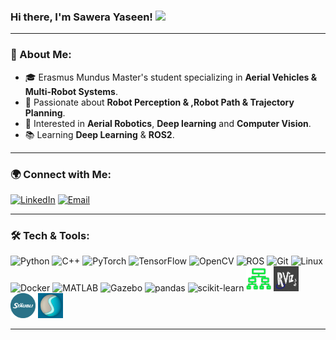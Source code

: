 ### Hi there, I'm Sawera Yaseen! <img src="https://media.giphy.com/media/hvRJCLFzcasrR4ia7z/giphy.gif" width="40px">

---

### 🚀 About Me:
- 🎓 Erasmus Mundus Master's student specializing in **Aerial Vehicles & Multi-Robot Systems**.
- 🤖 Passionate about **Robot Perception & ,Robot Path & Trajectory Planning**.
- 📌 Interested in **Aerial Robotics**, **Deep learning** and **Computer Vision**.
- 📚 Learning **Deep Learning** & **ROS2**.

---

### 🌍 Connect with Me:
[![LinkedIn](https://img.shields.io/badge/LinkedIn-blue?style=for-the-badge&logo=linkedin)](https://www.linkedin.com/in/sawera-yaseen-7482bb1b6/)
[![Email](https://img.shields.io/badge/Email-D14836?style=for-the-badge&logo=gmail&logoColor=white)](mailto:yaseensawera5@gmail.com)


---
### 🛠️ Tech & Tools:
<p align="left">
  <img src="https://cdn.jsdelivr.net/gh/devicons/devicon/icons/python/python-original.svg" alt="Python" width="40" height="40"/>
  <img src="https://cdn.jsdelivr.net/gh/devicons/devicon/icons/cplusplus/cplusplus-original.svg" alt="C++" width="40" height="40"/>
  <img src="https://cdn.jsdelivr.net/gh/devicons/devicon/icons/pytorch/pytorch-original.svg" alt="PyTorch" width="40" height="40"/>
  <img src="https://cdn.jsdelivr.net/gh/devicons/devicon/icons/tensorflow/tensorflow-original.svg" alt="TensorFlow" width="40" height="40"/>
  <img src="https://cdn.jsdelivr.net/gh/devicons/devicon/icons/opencv/opencv-original.svg" alt="OpenCV" width="40" height="40"/>
  <img src="https://upload.wikimedia.org/wikipedia/commons/b/bb/Ros_logo.svg" alt="ROS" width="40" height="40"/>
  <img src="https://cdn.jsdelivr.net/gh/devicons/devicon/icons/git/git-original.svg" alt="Git" width="40" height="40"/>
  <img src="https://cdn.jsdelivr.net/gh/devicons/devicon/icons/linux/linux-original.svg" alt="Linux" width="40" height="40"/>
  <img src="https://cdn.jsdelivr.net/gh/devicons/devicon/icons/docker/docker-original.svg" alt="Docker" width="40" height="40"/>
  <img src="https://cdn.jsdelivr.net/gh/devicons/devicon/icons/matlab/matlab-original.svg" alt="MATLAB" width="40" height="40"/>
  <img src="https://cdn.jsdelivr.net/gh/devicons/devicon/icons/gazebo/gazebo-original.svg" alt="Gazebo" width="40" height="40"/>
  <img src="https://upload.wikimedia.org/wikipedia/commons/e/ed/Pandas_logo.svg" alt="pandas" width="40" height="40"/>
  <img src="https://scikit-learn.org/stable/_static/scikit-learn-logo-small.png" alt="scikit-learn" width="40" height="40"/>
  <img src="https://github.com/Sawera-Yaseen-Kalhoro/Sawera-Yaseen-Kalhoro/blob/main/bt.png?raw=true" alt="Behavior Tree" width="40" height="40"/>
  <img src="https://github.com/Sawera-Yaseen-Kalhoro/Sawera-Yaseen-Kalhoro/blob/main/rviz.png?raw=true" alt="RViz" width="40" height="40"/>
  <img src="https://github.com/Sawera-Yaseen-Kalhoro/Sawera-Yaseen-Kalhoro/blob/main/staubli-logo.png?raw=true" alt="Stäubli" width="40" height="40"/>
  <img src="https://github.com/Sawera-Yaseen-Kalhoro/Sawera-Yaseen-Kalhoro/blob/main/stonefish.png?raw=true" alt="Stonefish" width="40" height="40"/>


</p>

---



<!---
Sawera-Yaseen-Kalhoro/Sawera-Yaseen-Kalhoro is a ✨ special ✨ repository because its `README.md` (this file) appears on your GitHub profile.
You can click the Preview link to take a look at your changes.
--->
